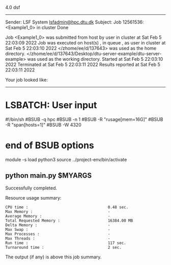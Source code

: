 4.0 dsf

------------------------------------------------------------
Sender: LSF System <lsfadmin@hpc.dtu.dk>
Subject: Job 12561536: <Example1_0> in cluster <dcc> Done

Job <Example1_0> was submitted from host <n-62-27-19> by user <s183905> in cluster <dcc> at Sat Feb  5 22:03:09 2022
Job was executed on host(s) <n-62-31-2>, in queue <hpc>, as user <s183905> in cluster <dcc> at Sat Feb  5 22:03:10 2022
</zhome/ee/d/137643> was used as the home directory.
</zhome/ee/d/137643/Desktop/dtu-server-example/dtu-server-example> was used as the working directory.
Started at Sat Feb  5 22:03:10 2022
Terminated at Sat Feb  5 22:03:11 2022
Results reported at Sat Feb  5 22:03:11 2022

Your job looked like:

------------------------------------------------------------
# LSBATCH: User input
#!/bin/sh
#BSUB -q hpc
#BSUB -n 1
#BSUB -R "rusage[mem=16G]"
#BSUB -R "span[hosts=1]"
#BSUB -W 4320
# end of BSUB options
module -s load python3
source ../project-env/bin/activate

python main.py $MYARGS
------------------------------------------------------------

Successfully completed.

Resource usage summary:

    CPU time :                                   0.48 sec.
    Max Memory :                                 -
    Average Memory :                             -
    Total Requested Memory :                     16384.00 MB
    Delta Memory :                               -
    Max Swap :                                   -
    Max Processes :                              -
    Max Threads :                                -
    Run time :                                   117 sec.
    Turnaround time :                            2 sec.

The output (if any) is above this job summary.

